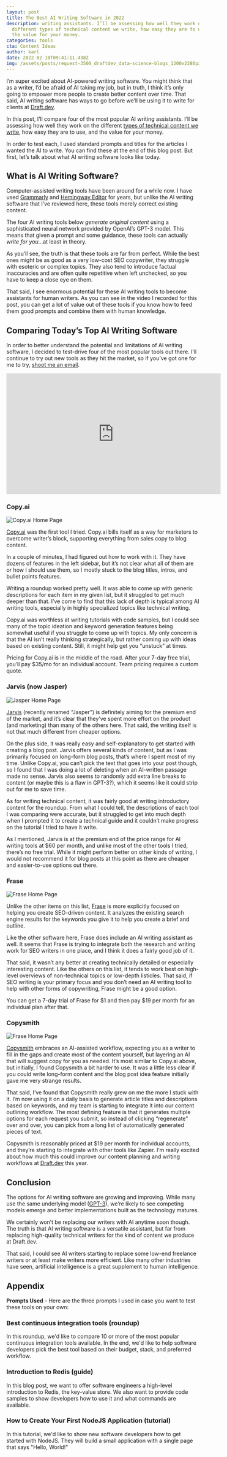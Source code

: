 ```yaml
---
layout: post
title: The Best AI Writing Software in 2022
description: writing assistants. I’ll be assessing how well they work on the
  different types of technical content we write, how easy they are to use, and
  the value for your money.
categories: tools
cta: Content Ideas
author: karl
date: 2022-02-10T09:41:11.438Z
img: /assets/posts/request-3500_draftdev_data-science-blogs_1200x2280px_sample2.png
---
```

I’m super excited about AI-powered writing software. You might think that as a writer, I’d be afraid of AI taking my job, but in truth, I think it’s only going to empower more people to create better content over time. That said, AI writing software has ways to go before we’ll be using it to write for clients at [Draft.dev](https://draft.dev/).

In this post, I’ll compare four of the most popular AI writing assistants. I’ll be assessing how well they work on the different [types of technical content we write](https://draft.dev/content-types), how easy they are to use, and the value for your money.

In order to test each, I used standard prompts and titles for the articles I wanted the AI to write. You can find these at the end of this blog post. But first, let’s talk about what AI writing software looks like today.

## What is AI Writing Software?

Computer-assisted writing tools have been around for a while now. I have used [Grammarly](https://www.grammarly.com/) and [Hemingway Editor](https://hemingwayapp.com/) for years, but unlike the AI writing software that I’ve reviewed here, these tools merely correct existing content.

The four AI writing tools below *generate original content* using a sophisticated neural network provided by ​​OpenAI’s GPT-3 model. This means that given a prompt and some guidance, these tools can actually *write for you*…at least in theory.

As you’ll see, the truth is that these tools are far from perfect. While the best ones might be as good as a very low-cost SEO copywriter, they struggle with esoteric or complex topics. They also tend to introduce factual inaccuracies and are often quite repetitive when left unchecked, so you have to keep a close eye on them.

That said, I see enormous potential for these AI writing tools to become assistants for human writers. As you can see in the video I recorded for this post, you can get a lot of value out of these tools if you know how to feed them good prompts and combine them with human knowledge.

## Comparing Today’s Top AI Writing Software

In order to better understand the potential and limitations of AI writing software, I decided to test-drive four of the most popular tools out there. I’ll continue to try out new tools as they hit the market, so if you’ve got one for me to try, [shoot me an email](mailto:karl@draft.dev).

<iframe width="560" height="315" src="https://www.youtube.com/embed/UO6YATnEFGU" title="YouTube video player" frameborder="0" allow="accelerometer; autoplay; clipboard-write; encrypted-media; gyroscope; picture-in-picture" allowfullscreen></iframe>

### Copy.ai

![Copy.ai Home Page](https://i.imgur.com/tpzbDjg.png)

[Copy.ai](https://copy.ai) was the first tool I tried. Copy.ai bills itself as a way for marketers to overcome writer’s block, supporting everything from sales copy to blog content.

In a couple of minutes, I had figured out how to work with it. They have dozens of features in the left sidebar, but it’s not clear what all of them are or how I should use them, so I mostly stuck to the blog titles, intros, and bullet points features.

Writing a roundup worked pretty well. It was able to come up with generic descriptions for each item in my given list, but it struggled to get much deeper than that. I’ve come to find that this lack of depth is typical among AI writing tools, especially in highly specialized topics like technical writing.

Copy.ai was worthless at writing tutorials with code samples, but I could see many of the topic ideation and keyword generation features being somewhat useful if you struggle to come up with topics. My only concern is that the AI isn’t really thinking strategically, but rather coming up with ideas based on existing content. Still, it might help get you “unstuck” at times.

Pricing for Copy.ai is in the middle of the road. After your 7-day free trial, you’ll pay $35/mo for an individual account. Team pricing requires a custom quote.

### Jarvis (now Jasper)

![Jasper Home Page](https://i.imgur.com/YYE07kT.png)

[Jarvis](https://www.jasper.ai/) (recently renamed “Jasper”) is definitely aiming for the premium end of the market, and it’s clear that they’ve spent more effort on the product (and marketing) than many of the others here. That said, the writing itself is not that much different from cheaper options.

On the plus side, it was really easy and self-explanatory to get started with creating a blog post. Jarvis offers several kinds of content, but as I was primarily focused on long-form blog posts, that’s where I spent most of my time. Unlike Copy.ai, you can’t pick the text that goes into your post though, so I found that I was doing a lot of deleting when an AI-written passage made no sense. Jarvis also seems to randomly add extra line breaks to content (or maybe this is a flaw in GPT-3?), which it seems like it could strip out for me to save time.

As for writing technical content, it was fairly good at writing introductory content for the roundup. From what I could tell, the descriptions of each tool I was comparing were accurate, but it struggled to get into much depth when I prompted it to create a technical guide and it couldn’t make progress on the tutorial I tried to have it write.

As I mentioned, Jarvis is at the premium end of the price range for AI writing tools at $60 per month, and unlike most of the other tools I tried, there’s no free trial. While it might perform better on other kinds of writing, I would not recommend it for blog posts at this point as there are cheaper and easier-to-use options out there.

### Frase

![Frase Home Page](https://i.imgur.com/8gFFdKq.png)

Unlike the other items on this list, [Frase](https://www.frase.io/) is more explicitly focused on helping you create SEO-driven content. It analyzes the existing search engine results for the keywords you give it to help you create a brief and outline.

Like the other software here, Frase does include an AI writing assistant as well. It seems that Frase is trying to integrate both the research and writing work for SEO writers in one place, and I think it does a fairly good job of it.

That said, it wasn’t any better at creating technically detailed or especially interesting content. Like the others on this list, it tends to work best on high-level overviews of non-technical topics or low-depth listicles. That said, if SEO writing is your primary focus and you don’t need an AI writing tool to help with other forms of copywriting, Frase might be a good option.

You can get a 7-day trial of Frase for $1 and then pay $19 per month for an individual plan after that.

### Copysmith

![Frase Home Page](https://i.imgur.com/Ewojozt.png)

[Copysmith](https://copysmith.ai/) embraces an AI-assisted workflow, expecting you as a writer to fill in the gaps and create most of the content yourself, but layering an AI that will suggest copy for you as needed. It’s most similar to Copy.ai above, but initially, I found Copysmith a bit harder to use. It was a little less clear if you could write long-form content and the blog post idea feature initially gave me very strange results.

That said, I’ve found that Copysmith really grew on me the more I stuck with it. I’m now using it on a daily basis to generate article titles and descriptions based on keywords, and my team is starting to integrate it into our content outlining workflow. The most defining feature is that it generates multiple options for each request you submit, so instead of clicking “regenerate” over and over, you can pick from a long list of automatically generated pieces of text.

Copysmith is reasonably priced at $19 per month for individual accounts, and they’re starting to integrate with other tools like Zapier. I’m really excited about how much this could improve our content planning and writing workflows at [Draft.dev](http://draft.dev/) this year.

## Conclusion

The options for AI writing software are growing and improving. While many use the same underlying model ([GPT-3](https://openai.com/blog/gpt-3-apps/)), we’re likely to see competing models emerge and better implementations built as the technology matures.

We certainly won’t be replacing our writers with AI anytime soon though. The truth is that AI writing software is a versatile assistant, but far from replacing high-quality technical writers for the kind of content we produce at Draft.dev.

That said, I could see AI writers starting to replace some low-end freelance writers or at least make writers more efficient. Like many other industries have seen, artificial intelligence is a great supplement to human intelligence.

## Appendix

**Prompts Used** - Here are the three prompts I used in case you want to test these tools on your own:

### Best continuous integration tools (roundup)

In this roundup, we'd like to compare 10 or more of the most popular continuous integration tools available. In the end, we'd like to help software developers pick the best tool based on their budget, stack, and preferred workflow.

### Introduction to Redis (guide)

In this blog post, we want to offer software engineers a high-level introduction to Redis, the key-value store. We also want to provide code samples to show developers how to use it and what commands are available.

### How to Create Your First NodeJS Application (tutorial)

In this tutorial, we'd like to show new software developers how to get started with NodeJS. They will build a small application with a single page that says "Hello, World!"